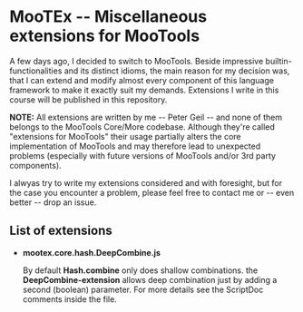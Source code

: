 # MooTEx -- Miscellaneous extensions for MooTools

A few days ago, I decided to switch to MooTools. Beside impressive builtin-functionalities and its distinct idioms, the main reason for my decision was, that I can extend and modify almost every component of this language framework to make it exactly suit my demands. Extensions I write in this course will be published in this repository. 

**NOTE:** All extensions are written by me -- Peter Geil -- and none of them belongs to the MooTools Core/More codebase. Although they're called "extensions for MooTools" their usage partially alters the core implementation of MooTools and may therefore lead to unexpected problems (especially with future versions of MooTools and/or 3rd party components).

I alwyas try to write my extensions considered and with foresight, but for the case you encounter a problem, please feel free to contact me or -- even better -- drop an issue.

## List of extensions

*	**mootex.core.hash.DeepCombine.js**  

	By default __Hash.combine__ only does shallow combinations. the __DeepCombine-extension__ allows deep combination just by adding a second (boolean) parameter. For more details see the ScriptDoc comments inside the file.  